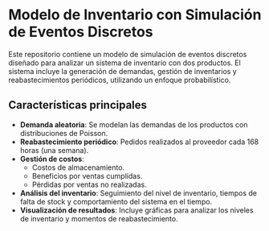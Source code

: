 # Modelo de Inventario con Simulación de Eventos Discretos

Este repositorio contiene un modelo de simulación de eventos discretos diseñado para analizar un sistema de inventario con dos productos. El sistema incluye la generación de demandas, gestión de inventarios y reabastecimientos periódicos, utilizando un enfoque probabilístico.

## Características principales

- **Demanda aleatoria**: Se modelan las demandas de los productos con distribuciones de Poisson.
- **Reabastecimiento periódico**: Pedidos realizados al proveedor cada 168 horas (una semana).
- **Gestión de costos**:
  - Costos de almacenamiento.
  - Beneficios por ventas cumplidas.
  - Pérdidas por ventas no realizadas.
- **Análisis del inventario**: Seguimiento del nivel de inventario, tiempos de falta de stock y comportamiento del sistema en el tiempo.
- **Visualización de resultados**: Incluye gráficas para analizar los niveles de inventario y momentos de reabastecimiento.
